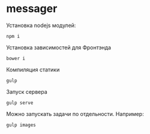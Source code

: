 # messager
Установка nodejs модулей:

`npm i`

Установка зависимостей для Фронтэнда

`bower i`

Компиляция статики

`gulp`

Запуск сервера

`gulp serve`

Можно запускать задачи по отдельности. Например:

`gulp images`
